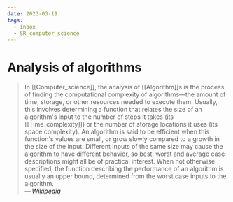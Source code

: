 ```yaml
---
date: 2023-03-19
tags:
  - inbox
  - SR_computer_science
---
```


# Analysis of algorithms

> In [[Computer_science]], the analysis of [[Algorithm]]s is the
> process of finding the computational complexity of algorithms—the amount of
> time, storage, or other resources needed to execute them.
> Usually, this involves determining a function that relates the size of an
> algorithm's input to the number of steps it takes (its [[Time_complexity]]) or
> the number of storage locations it uses (its space complexity). An algorithm
> is said to be efficient when this function's values are small, or grow slowly
> compared to a growth in the size of the input. Different inputs of the same
> size may cause the algorithm to have different behavior, so best, worst and
> average case descriptions might all be of practical interest. When not
> otherwise specified, the function describing the performance of an algorithm
> is usually an upper bound, determined from the worst case inputs to the
> algorithm.\
> — <cite>[Wikipedia](https://en.wikipedia.org/wiki/Analysis_of_algorithms)</cite>
